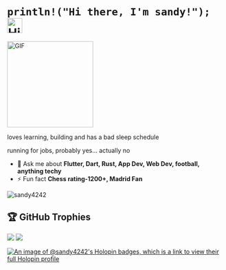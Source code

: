 # `println!("Hi there, I'm sandy!");` <img src="https://user-images.githubusercontent.com/1303154/88677602-1635ba80-d120-11ea-84d8-d263ba5fc3c0.gif" width="35px" alt="Hi!">
<img alt="GIF" src="https://i.pinimg.com/originals/9e/a7/2e/9ea72ef078139ced289852e8a4ea0c5c.gif" width="200/">
<!-- <h3 align="center">loves building</h3> -->
<p/>loves learning, building and has a bad sleep schedule</p>
<p/>running for jobs, probably yes... actually no</p>

- 💬 Ask me about **Flutter, Dart, Rust, App Dev, Web Dev, football, anything techy**
- ⚡ Fun fact **Chess rating-1200+, Madrid Fan**
<p align="left"> <img src="https://komarev.com/ghpvc/?username=sandy4242&label=Profile%20views&color=0e75b6&style=flat" alt="sandy4242" /> </p>

## 🏆 GitHub Trophies
![](https://github-profile-trophy.vercel.app/?username=sandy4242&theme=radical&no-frame=false&no-bg=true&margin-w=4)
[![](https://visitcount.itsvg.in/api?id=sandy4242&icon=0&color=0)](https://visitcount.itsvg.in)


[![An image of @sandy4242's Holopin badges, which is a link to view their full Holopin profile](https://holopin.me/sandy4242)](https://holopin.io/@sandy4242)
